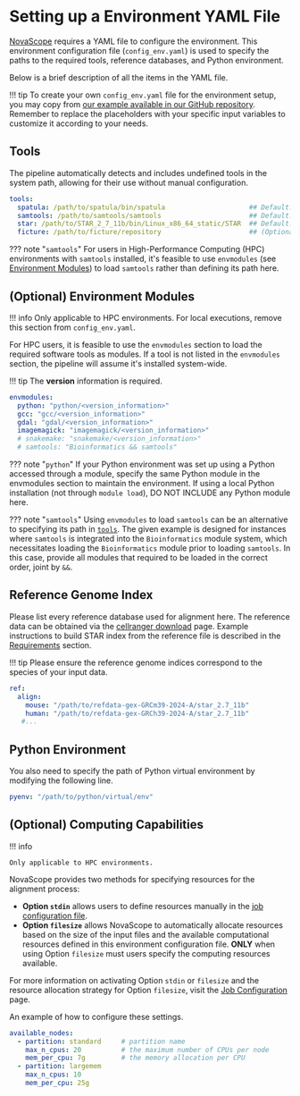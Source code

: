 # Setting up a Environment YAML File

[NovaScope](../index.md) requires a YAML file to configure the environment. This environment configuration file (`config_env.yaml`) is used to specify the paths to the required tools, reference databases, and Python environment. 

Below is a brief description of all the items in the YAML file. 

!!! tip
    To create your own `config_env.yaml` file for the environment setup, you may copy from [our example available in our GitHub repository](https://github.com/seqscope/NovaScope/blob/main/info/config_env.yaml). Remember to replace the placeholders with your specific input variables to customize it according to your needs.

## Tools 

The pipeline automatically detects and includes undefined tools in the system path, allowing for their use without manual configuration.

```yaml
tools:
  spatula: /path/to/spatula/bin/spatula                     ## Default: "spatula"
  samtools: /path/to/samtools/samtools	                    ## Default: "samtools"
  star: /path/to/STAR_2_7_11b/bin/Linux_x86_64_static/STAR  ## Default: "STAR"
  ficture: /path/to/ficture/repository                      ## (Optional) Default: "ficture"	 
```
??? note "`samtools`"
    For users in High-Performance Computing (HPC) environments with `samtools` installed, it's feasible to use `envmodules` (see [Environment Modules](#environment-modules)) to load `samtools` rather than defining its path here.


## (Optional) Environment Modules
  
!!! info
    Only applicable to HPC environments. For local executions, remove this section from `config_env.yaml`.

For HPC users, it is feasible to use the `envmodules` section to load the required software tools as modules. If a tool is not listed in the `envmodules` section, the pipeline will assume it's installed system-wide. 

!!! tip
    The **version** information is required.

```yaml
envmodules:
  python: "python/<version_information>"
  gcc: "gcc/<version_information>"
  gdal: "gdal/<version_information>"
  imagemagick: "imagemagick/<version_information>"
  # snakemake: "snakemake/<version_information>"
  # samtools: "Bioinformatics && samtools"
```

??? note "`python`"
    If your Python environment was set up using a Python accessed through a module, specify the same Python module in the envmodules section to maintain the environment. If using a local Python installation (not through `module load`), DO NOT INCLUDE any Python module here.

??? note "`samtools`"
    Using `envmodules` to load `samtools` can be an alternative to specifying its path in [`tools`](#tools). The given example is designed for instances where `samtools` is integrated into the `Bioinformatics` module system, which necessitates loading the `Bioinformatics` module prior to loading `samtools`. In this case, provide all modules that required to be loaded in the correct order, joint by `&&`.

## Reference Genome Index

Please list every reference database used for alignment here. The reference data can be obtained via the [cellranger download](https://www.10xgenomics.com/support/software/cell-ranger/downloads) page. Example instructions to build STAR index from the reference file is described in the [Requirements](./requirement.md) section.

!!! tip
    Please ensure the reference genome indices correspond to the species of your input data. 

```yaml
ref:
  align:
    mouse: "/path/to/refdata-gex-GRCm39-2024-A/star_2.7_11b"
    human: "/path/to/refdata-gex-GRCh39-2024-A/star_2.7_11b"
   #...
```

## Python Environment

You also need to specify the path of Python virtual environment by modifying the following line.

```yaml
pyenv: "/path/to/python/virtual/env"
```

## (Optional) Computing Capabilities

!!! info

    Only applicable to HPC environments.

NovaScope provides two methods for specifying resources for the alignment process:

* **Option `stdin`** allows users to define resources manually in the [job configuration file](../getting_started/job_config.md/#a-template-of-the-config-file).
* **Option `filesize`** allows NovaScope to automatically allocate resources based on the size of the input files and the available computational resources defined in this environment configuration file. **ONLY** when using Option `filesize` must users specify the computing resources available. 

For more information on activating Option `stdin` or `filesize` and the resource allocation strategy for Option `filesize`, visit the [Job Configuration](../getting_started/job_config.md/#upstream) page.

An example of how to configure these settings.

```yaml
available_nodes:
  - partition: standard     # partition name
    max_n_cpus: 20          # the maximum number of CPUs per node
    mem_per_cpu: 7g         # the memory allocation per CPU 
  - partition: largemem
    max_n_cpus: 10
    mem_per_cpu: 25g
```
